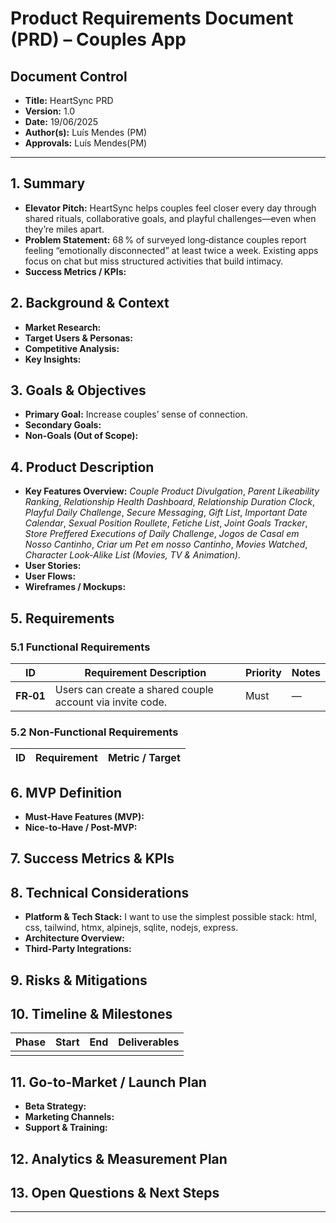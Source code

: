 # Product Requirements Document (PRD) – Couples App

## Document Control

- **Title:** HeartSync PRD
- **Version:** 1.0
- **Date:** 19/06/2025
- **Author(s):** Luís Mendes (PM)
- **Approvals:** Luís Mendes(PM)

---

## 1. Summary

- **Elevator Pitch:** HeartSync helps couples feel closer every day through shared rituals, collaborative goals, and playful challenges—even when they’re miles apart.
- **Problem Statement:** 68 % of surveyed long‑distance couples report feeling “emotionally disconnected” at least twice a week. Existing apps focus on chat but miss structured activities that build intimacy.
- **Success Metrics / KPIs:**

## 2. Background & Context

- **Market Research:**
- **Target Users & Personas:**
- **Competitive Analysis:**
- **Key Insights:**

## 3. Goals & Objectives

- **Primary Goal:** Increase couples’ sense of connection.
- **Secondary Goals:**
- **Non-Goals (Out of Scope):**

## 4. Product Description

- **Key Features Overview:**
  _Couple Product Divulgation_, _Parent Likeability Ranking_, _Relationship Health Dashboard_, _Relationship Duration Clock_, _Playful Daily Challenge_, _Secure Messaging_, _Gift List_, _Important Date Calendar_, _Sexual Position Roullete_, _Fetiche List_, _Joint Goals Tracker_, _Store Preffered Executions of Daily Challenge_, _Jogos de Casal em Nosso Cantinho_, _Criar um Pet em nosso Cantinho_, _Movies Watched_, _Character Look-Alike List (Movies, TV & Animation)_.
- **User Stories:**
- **User Flows:**
- **Wireframes / Mockups:**

## 5. Requirements

### 5.1 Functional Requirements

| ID        | Requirement Description                                   | Priority | Notes |
| --------- | --------------------------------------------------------- | -------- | ----- |
| **FR‑01** | Users can create a shared couple account via invite code. | Must     | —     |

### 5.2 Non-Functional Requirements

| ID  | Requirement | Metric / Target |
| --- | ----------- | --------------- |

## 6. MVP Definition

- **Must-Have Features (MVP):**
- **Nice-to-Have / Post-MVP:**

## 7. Success Metrics & KPIs

## 8. Technical Considerations

- **Platform & Tech Stack:** I want to use the simplest possible stack: html, css, tailwind, htmx, alpinejs, sqlite, nodejs, express.
- **Architecture Overview:**
- **Third-Party Integrations:**

## 9. Risks & Mitigations

## 10. Timeline & Milestones

| Phase | Start | End | Deliverables |
| ----- | ----- | --- | ------------ |
|       |       |     |              |

## 11. Go-to-Market / Launch Plan

- **Beta Strategy:**
- **Marketing Channels:**
- **Support & Training:**

## 12. Analytics & Measurement Plan

## 13. Open Questions & Next Steps

---
